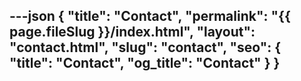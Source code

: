 ---json
{
  "title": "Contact",
  "permalink": "{{ page.fileSlug }}/index.html",
  "layout": "contact.html",
  "slug": "contact",
  "seo": {
    "title": "Contact",
    "og_title": "Contact"
  }
}
---


